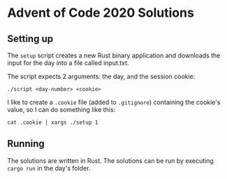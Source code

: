 # Advent of Code 2020 Solutions

## Setting up

The `setup` script creates a new Rust binary application and downloads
the input for the day into a file called input.txt.

The script expects 2 arguments: the day, and the session cookie:
```
./script <day-number> <cookie>
```

I like to create a `.cookie` file (added to `.gitignore`) containing the
cookie's value, so I can do something like this:
```
cat .cookie | xargs ./setup 1
```

## Running

The solutions are written in Rust. The solutions can be
run by executing `cargo run` in the day's folder.

